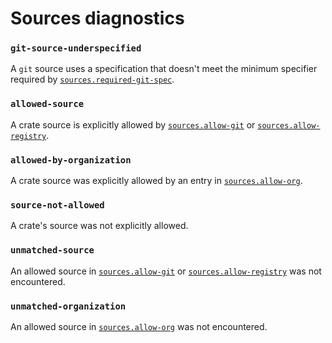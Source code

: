 # Sources diagnostics

### `git-source-underspecified`

A `git` source uses a specification that doesn't meet the minimum specifier required by [`sources.required-git-spec`](cfg.md#the-required-git-spec-optional).

### `allowed-source`

A crate source is explicitly allowed by [`sources.allow-git`](cfg.md#the-allow-git-field-optional) or [`sources.allow-registry`](cfg.md#the-allow-registry-field-optional).

### `allowed-by-organization`

A crate source was explicitly allowed by an entry in [`sources.allow-org`](cfg.md#the-allow-org-field-optional).

### `source-not-allowed`

A crate's source was not explicitly allowed.

### `unmatched-source`

An allowed source in [`sources.allow-git`](cfg.md#the-allow-git-field-optional) or [`sources.allow-registry`](cfg.md#the-allow-registry-field-optional) was not encountered.

### `unmatched-organization`

An allowed source in [`sources.allow-org`](cfg.md#the-allow-org-field-optional) was not encountered.
